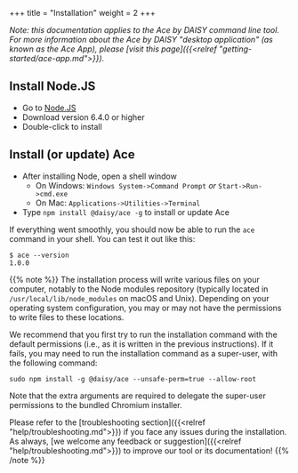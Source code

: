 +++
title = "Installation"
weight = 2
+++

_Note: this documentation applies to the Ace by DAISY command line tool. For more information about the Ace by DAISY "desktop application" (as known as the Ace App), please [visit this page]({{<relref "getting-started/ace-app.md">}})._

## Install Node.JS

* Go to [Node.JS](https://nodejs.org/)
* Download version 6.4.0 or higher
* Double-click to install

## Install (or update) Ace

* After installing Node, open a shell window
  * On Windows: `Windows System->Command Prompt` _or_ `Start->Run->cmd.exe`
  * On Mac: `Applications->Utilities->Terminal`
* Type `npm install @daisy/ace -g` to install or update Ace

If everything went smoothly, you should now be able to run the `ace` command in your shell. You can test it out like this:

```
$ ace --version
1.0.0
```

{{% note %}}
The installation process will write various files on your computer, notably to the Node modules repository (typically located in `/usr/local/lib/node_modules` on macOS and Unix). Depending on your operating system configuration, you may or may not have the permissions to write files to these locations.

We recommend that you first try to run the installation command with the default permissions (i.e., as it is written in the previous instructions). If it fails, you may need to run the installation command as a super-user, with the following command:

```
sudo npm install -g @daisy/ace --unsafe-perm=true --allow-root
```

Note that the extra arguments are required to delegate the super-user permissions to the bundled Chromium installer.

Please refer to the [troubleshooting section]({{<relref "help/troubleshooting.md">}}) if you face any issues during the installation. As always, [we welcome any feedback or suggestion]({{<relref "help/troubleshooting.md">}}) to improve our tool or its documentation!
{{% /note %}}